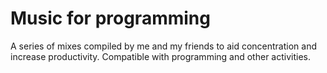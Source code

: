 # Music for programming

A series of mixes compiled by me and my friends to aid
concentration and increase productivity. Compatible with
programming and other activities.
